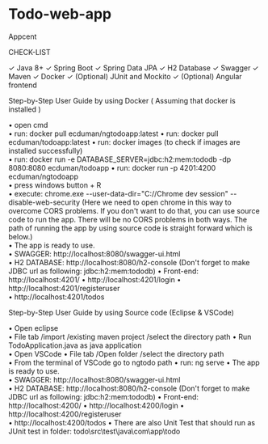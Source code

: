 # Todo-web-app
Appcent

CHECK-LIST

✓ Java 8+
✓ Spring Boot
✓ Spring Data JPA
✓ H2 Database
✓ Swagger
✓ Maven
✓ Docker
✓ (Optional) JUnit and Mockito
✓ (Optional) Angular frontend


Step-by-Step User Guide by using Docker ( Assuming that docker is installed )

• open cmd  
• run: docker pull ecduman/ngtodoapp:latest 
• run: docker pull ecduman/todoapp:latest 
• run: docker images (to check if images are installed successfully)  
• run: docker run -e DATABASE_SERVER=jdbc:h2:mem:tododb -dp 8080:8080 ecduman/todoapp 
• run: docker run -p 4201:4200 ecduman/ngtodoapp  
• press windows button + R  
• execute: chrome.exe --user-data-dir="C://Chrome dev session" --disable-web-security (Here we need to open chrome in this way to overcome CORS problems.
                                                                                       If you don't want to do that, you can use source code to run the app.
                                                                                       There will be no CORS problems in both ways. The path of running the app
                                                                                       by using source code is straight forward which is below.)  
• The app is ready to use.  
• SWAGGER: http://localhost:8080/swagger-ui.html  
• H2 DATABASE: http://localhost:8080/h2-console  (Don't forget to make JDBC url as following: jdbc:h2:mem:tododb) 
• Front-end: http://localhost:4201/ 
• http://localhost:4201/login 
• http://localhost:4201/registeruser  
• http://localhost:4201/todos 

Step-by-Step User Guide by using Source code (Eclipse & VSCode)

• Open eclipse  
• File tab /import /existing maven project /select the directory path 
• Run TodoApplication.java as java application  
• Open VSCode 
• File tab /Open folder /select the directory path  
• From the terminal of VSCode go to ngtodo path 
• run: ng serve 
• The app is ready to use.  
• SWAGGER: http://localhost:8080/swagger-ui.html  
• H2 DATABASE: http://localhost:8080/h2-console  (Don't forget to make JDBC url as following: jdbc:h2:mem:tododb) 
• Front-end: http://localhost:4200/ 
• http://localhost:4200/login 
• http://localhost:4200/registeruser  
• http://localhost:4200/todos 
• There are also Unit Test that should run as JUnit test in folder: todo\src\test\java\com\app\todo



